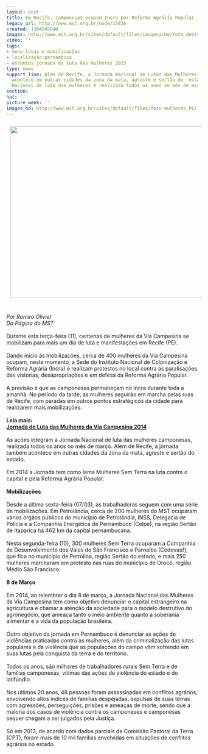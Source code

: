 ```yaml
---
layout: post
title: Em Recife, camponesas ocupam Incra por Reforma Agrária Popular
legacy_url: http://www.mst.org.br/node/15826
created: 1394545040
images: http://www.mst.org.br/sites/default/files/imagecache/foto_destaque/foto mulheres_PE!.jpg
video: ''
tags:
- menu:lutas e mobilizações
- localização:pernambuco
- assuntos:jornada de luta das mulheres 2013
type: news
support_line: Além de Recife, a Jornada Nacional de Lutas das Mulheres Camponesas  também
  acontece em outras cidades da zona da mata, agreste e sertão do  estado. A Jornada
  Nacional de luta das mulheres é realizada todos os anos no mês de março.
section: 
hat: ''
picture_week: ''
images_hd: http://www.mst.org.br/sites/default/files/foto mulheres_PE!.jpg
---
```

<p><img alt="" src="http://www.mst.org.br/sites/default/files/foto%20mulheres_PE.jpg" style="margin: 10px;" height="450" width="600"></p><p><br><em>Por Ramiro Olivier<br>Da Página do MST </em><br><br>Durante esta terça-feira (11), centenas de mulheres da Via Campesina se mobilizam para mais um dia de luta e manifestações em Recife (PE). <br><br>Dando início às mobilizações, cerca de 400 mulheres da Via Campesina ocupam, neste momento, a Sede do Instituto Nacional de Colonização e Reforma Agrária (Incra) e realizam protestos no local contra as paralisações das vistorias, desapropriações e em defesa da Reforma Agrária Popular. <br><br>A previsão é que as camponesas permaneçam no Incra durante toda a amanhã. No período da tarde, as mulheres seguirão em marcha pelas ruas de Recife, com paradas em outros pontos estratégicos da cidade para realizarem mais mobilizações. <br><strong><br>Leia mais:<br></strong><a href="http://www.mst.org.br/Jornada-de-Luta-das-Mulheres-da-Via-Campesina-2014"><strong>Jornada de Luta das Mulheres da Via Campesina 2014 </strong></a><br><br>As ações integram a Jornada Nacional de luta das mulheres camponesas, realizada todos os anos no mês de março. Além de Recife, a jornada também acontece em outras cidades da zona da mata, agreste e sertão do estado.<br><br>Em 2014 a Jornada tem como lema Mulheres Sem Terra na luta contra o capital e pela Reforma Agrária Popular.<br><strong>&nbsp;<br>Mobilizações</strong><br><br>Desde a última sexta-feira (07/03), as trabalhadoras seguem com uma série de mobilizações. Em Petrolândia, cerca de 200 mulheres do MST ocuparam vários órgãos públicos do município de Petrolândia, INSS, Delegacia de Polícia e a Companhia Energética de Pernambuco (Celpe), na região Sertão de Itaparica há 462 km da capital pernambucana.&nbsp; <br><br>Nesta segunda-feira (10), 300 mulheres Sem Terra ocuparam a Companhia de Desenvolvimento dos Vales do São Francisco e Parnaíba (Codevasf), que fica no município de Petrolina, região Sertão do estado, e mais 250 mulheres marcharam em protesto nas ruas do município de Orocó, região Médio São Francisco.<br><br><strong>8 de Março<br></strong><br>Em 2014, ao relembrar o dia 8 de março, a Jornada Nacional das Mulheres da Via Campesina tem como objetivo denunciar o capital estrangeiro na agricultura e chamar a atenção da sociedade para o modelo destrutivo do agronegócio, que ameaça tanto o meio ambiente quanto a soberania alimentar e a vida da população brasileira. <br><br>Outro objetivo da jornada em Pernambuco é denunciar as ações de violências praticadas contra as mulheres, além da criminalização das lutas populares e da violência que as populações do campo vêm sofrendo em suas lutas pela conquista da terra e do território.<br><br>Todos os anos, são milhares de trabalhadores rurais Sem Terra e de famílias camponesas, vítimas das ações de violência do estado e do latifúndio. <br><br>Nos últimos 20 anos, 48 pessoas foram assassinadas em conflitos agrários, envolvendo altos índices de famílias despejadas, expulsas de suas terras com agressões, perseguições, prisões e ameaças de morte, sendo que a maioria dos casos de violência contra os camponeses e camponesas sequer chegam a ser julgados pela Justiça. <br><br>Só em 2013, de acordo com dados parciais da Comissão Pastoral da Terra (CPT), foram mais de 10 mil famílias envolvidas em situações de conflitos agrários no estado.</p><p>&nbsp;</p>
